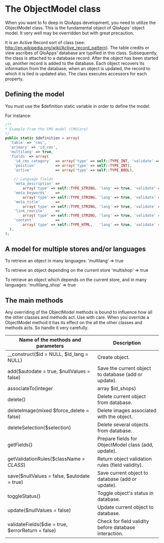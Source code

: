 # The ObjectModel class
When you want to fo deep in QloApps development, you need to utilize the ObjectModel class. This is the fundamental object of QloApps' object model. It very well may be overridden but with great precaution. 

It is an Active Record sort of class (see: http://en.wikipedia.org/wiki/Active_record_pattern). The table credits or view ascribes of QloApps' database are typified in this class. Subsequently, the class is attached to a database record. After the object has been started up, another record is added to the database. Each object recovers its information from the database; when an object is updated, the record to which it is tied is updated also. The class executes accessors for each property.

## Defining the model

You must use the $definition static variable in order to define the model.

For instance:

```php
/**
* Example from the CMS model (CMSCore)
*/
public static $definition = array(
  'table' => 'cms',
  'primary' => 'id_cms',
  'multilang' => true,
  'fields' => array(
    'id_cms_category'  => array('type' => self::TYPE_INT, 'validate' => 'isUnsignedInt'),
    'position'         => array('type' => self::TYPE_INT),
    'active'           => array('type' => self::TYPE_BOOL),
 
    // Language fields
    'meta_description' =>
        array('type' => self::TYPE_STRING, 'lang' => true, 'validate' => 'isGenericName', 'size' => 255),
    'meta_keywords'    =>
        array('type' => self::TYPE_STRING, 'lang' => true, 'validate' => 'isGenericName', 'size' => 255),
    'meta_title'       =>
        array('type' => self::TYPE_STRING, 'lang' => true, 'validate' => 'isGenericName', 'required' => true, 'size' => 128),
    'link_rewrite'     =>
        array('type' => self::TYPE_STRING, 'lang' => true, 'validate' => 'isLinkRewrite', 'required' => true, 'size' => 128),
    'content'          =>
        array('type' => self::TYPE_HTML,   'lang' => true, 'validate' => 'isString', 'size' => 3999999999999),
  ),
);
```
## A model for multiple stores and/or languages

To retrieve an object in many languages:
'multilang' => true

To retrieve an object depending on the current store
'multishop' => true

To retrieve an object which depends on the current store, and in many languages:
'multilang_shop' => true

## The main methods
Any overriding of the ObjectModel methods is bound to influence how all the other classes and methods act. Use with care.
When you override a ObjectModel method it has its effect on the  all the other classes and methods acts. So handle it very carefully. 

| Name of the methods and parameters | Description |
| ----------- | ----------- |
|__construct($id = NULL, $id_lang = NULL) | Create object.|
|add($autodate = true, $nullValues = false) | Save the current object to database (add or update).|
|associateTo(integer|array $id_shops) | Associate an item to its context.|
|delete() | Delete current object from database.|
|deleteImage(mixed $force_delete = false)	| Delete images associated with the object.|
|deleteSelection($selection) | Delete several objects from database.|
|getFields() | Prepare fields for ObjectModel class (add, update).|
|getValidationRules($className = _CLASS_) | Return object validation rules (field validity).|
|save($nullValues = false, $autodate = true) | Save current object to database (add or update).|
|toggleStatus() | Toggle object's status in database.|
|update($nullValues = false) | Update current object to database.|
|validateFields($die = true, $errorReturn = false) | Check for field validity before database interaction.|